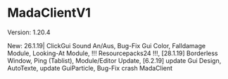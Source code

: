 # MadaClientV1

Version: 1.20.4

New: 26.1.19| ClickGui Sound An/Aus, Bug-Fix Gui Color, Falldamage Module, Looking-At Module, !!! Resourcepacks24 !!!, [28.1.19] Borderless Window, Ping (Tablist), Module/Editor Update, [6.2.19] update Gui Design, AutoTexte, update GuiParticle, Bug-Fix crash MadaClient 